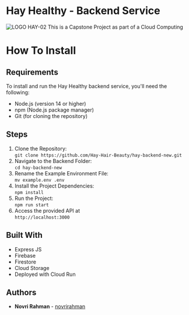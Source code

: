 # Hay Healthy - Backend Service
![LOGO HAY-02](https://github.com/Hay-Hair-Beauty/ML-Repo/assets/101098216/e8ac271b-59aa-4db2-a926-1b94d9800283)
This is a Capstone Project as part of a Cloud Computing

# How To Install

## Requirements
To install and run the Hay Healthy backend service, you'll need the following:

* Node.js (version 14 or higher)
* npm (Node.js package manager)
* Git (for cloning the repository)

## Steps
1. Clone the Repository: <br/>
   `git clone https://github.com/Hay-Hair-Beauty/hay-backend-new.git`
2. Navigate to the Backend Folder: <br/>
   `cd hay-backend-new`
3. Rename the Example Environment File: <br/>
   `mv example.env .env`
4. Install the Project Dependencies: <br/>
   `npm install`
5. Run the Project: <br/>
   `npm run start`
6. Access the provided API at <br/>
   `http://localhost:3000`


## Built With
* Express JS
* Firebase
* Firestore
* Cloud Storage
* Deployed with Cloud Run

## Authors
* **Novri Rahman**  - [novrirahman](https://github.com/studyarrahman)

